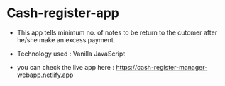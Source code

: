 # Cash-register-app

- This app tells minimum no. of notes to be return to the cutomer after he/she make an excess payment. 

- Technology used : Vanilla JavaScript

- you can check the live app here :
https://cash-register-manager-webapp.netlify.app

